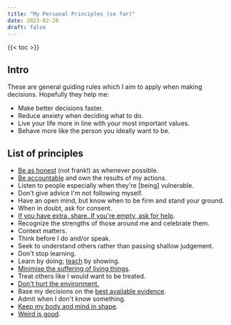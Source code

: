 ```yaml
---
title: "My Personal Principles (so far)"
date: 2023-02-28
draft: false
---
```


{{< toc >}}

## Intro

These are general guiding rules which
I aim to apply when making decisions.
Hopefully they help me:

- Make better decisions faster.
- Reduce anxiety when deciding what to do.
- Live your life more in line with your most important values.
- Behave more like the person you ideally want to be.

## List of principles

- [Be as honest](/communication) (not frank!) as whenever possible.
- [Be accountable](/transformative-justice) and own the results of my actions.
- Listen to people especially when they're [being] vulnerable.
- Don't give advice I'm not following myself.
- Have an open mind, but know when to be firm and stand your ground.
- When in doubt, ask for consent.
- [If you have extra, share. If you're empty, ask for help](/mutual-aid).
- Recognize the strengths of those around me and celebrate them.
- Context matters.
- Think before I do and/or speak.
- Seek to understand others rather than passing shallow judgement.
- Don't stop learning.
- Learn by doing; [teach](/pedagogy) by showing.
- [Minimise the suffering of living things](/veganism).
- Treat others like I would want to be treated.
- [Don't hurt the environment.](/social-ecology)
- Base my decisions on the [best available evidence](/data-management).
- Admit when I don't know something.
- [Keep my body and mind in shape](/health).
- [Weird is good](/surrealism).
